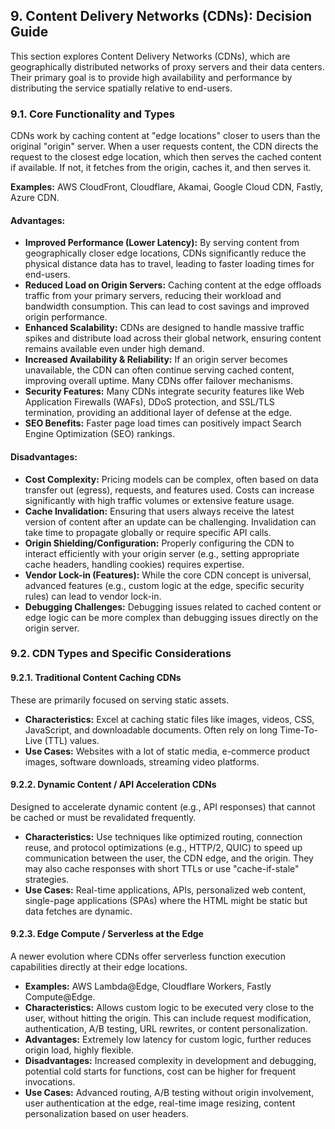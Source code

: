 ## 9. Content Delivery Networks (CDNs): Decision Guide

This section explores Content Delivery Networks (CDNs), which are geographically distributed networks of proxy servers and their data centers. Their primary goal is to provide high availability and performance by distributing the service spatially relative to end-users.

### 9.1. Core Functionality and Types

CDNs work by caching content at "edge locations" closer to users than the original "origin" server. When a user requests content, the CDN directs the request to the closest edge location, which then serves the cached content if available. If not, it fetches from the origin, caches it, and then serves it.

**Examples:** AWS CloudFront, Cloudflare, Akamai, Google Cloud CDN, Fastly, Azure CDN.

#### Advantages:
* **Improved Performance (Lower Latency):** By serving content from geographically closer edge locations, CDNs significantly reduce the physical distance data has to travel, leading to faster loading times for end-users.
* **Reduced Load on Origin Servers:** Caching content at the edge offloads traffic from your primary servers, reducing their workload and bandwidth consumption. This can lead to cost savings and improved origin performance.
* **Enhanced Scalability:** CDNs are designed to handle massive traffic spikes and distribute load across their global network, ensuring content remains available even under high demand.
* **Increased Availability & Reliability:** If an origin server becomes unavailable, the CDN can often continue serving cached content, improving overall uptime. Many CDNs offer failover mechanisms.
* **Security Features:** Many CDNs integrate security features like Web Application Firewalls (WAFs), DDoS protection, and SSL/TLS termination, providing an additional layer of defense at the edge.
* **SEO Benefits:** Faster page load times can positively impact Search Engine Optimization (SEO) rankings.

#### Disadvantages:
* **Cost Complexity:** Pricing models can be complex, often based on data transfer out (egress), requests, and features used. Costs can increase significantly with high traffic volumes or extensive feature usage.
* **Cache Invalidation:** Ensuring that users always receive the latest version of content after an update can be challenging. Invalidation can take time to propagate globally or require specific API calls.
* **Origin Shielding/Configuration:** Properly configuring the CDN to interact efficiently with your origin server (e.g., setting appropriate cache headers, handling cookies) requires expertise.
* **Vendor Lock-in (Features):** While the core CDN concept is universal, advanced features (e.g., custom logic at the edge, specific security rules) can lead to vendor lock-in.
* **Debugging Challenges:** Debugging issues related to cached content or edge logic can be more complex than debugging issues directly on the origin server.

### 9.2. CDN Types and Specific Considerations

#### 9.2.1. Traditional Content Caching CDNs

These are primarily focused on serving static assets.

* **Characteristics:** Excel at caching static files like images, videos, CSS, JavaScript, and downloadable documents. Often rely on long Time-To-Live (TTL) values.
* **Use Cases:** Websites with a lot of static media, e-commerce product images, software downloads, streaming video platforms.

#### 9.2.2. Dynamic Content / API Acceleration CDNs

Designed to accelerate dynamic content (e.g., API responses) that cannot be cached or must be revalidated frequently.

* **Characteristics:** Use techniques like optimized routing, connection reuse, and protocol optimizations (e.g., HTTP/2, QUIC) to speed up communication between the user, the CDN edge, and the origin. They may also cache responses with short TTLs or use "cache-if-stale" strategies.
* **Use Cases:** Real-time applications, APIs, personalized web content, single-page applications (SPAs) where the HTML might be static but data fetches are dynamic.

#### 9.2.3. Edge Compute / Serverless at the Edge

A newer evolution where CDNs offer serverless function execution capabilities directly at their edge locations.

* **Examples:** AWS Lambda@Edge, Cloudflare Workers, Fastly Compute@Edge.
* **Characteristics:** Allows custom logic to be executed very close to the user, without hitting the origin. This can include request modification, authentication, A/B testing, URL rewrites, or content personalization.
* **Advantages:** Extremely low latency for custom logic, further reduces origin load, highly flexible.
* **Disadvantages:** Increased complexity in development and debugging, potential cold starts for functions, cost can be higher for frequent invocations.
* **Use Cases:** Advanced routing, A/B testing without origin involvement, user authentication at the edge, real-time image resizing, content personalization based on user headers.